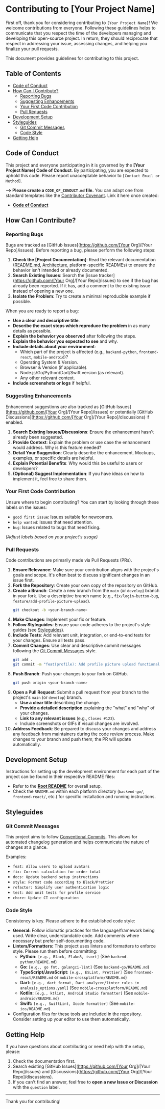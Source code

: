 # Contributing to [Your Project Name]

First off, thank you for considering contributing to `[Your Project Name]`! We welcome contributions from everyone. Following these guidelines helps to communicate that you respect the time of the developers managing and developing this open-source project. In return, they should reciprocate that respect in addressing your issue, assessing changes, and helping you finalize your pull requests.

This document provides guidelines for contributing to this project.

## Table of Contents

*   [Code of Conduct](#code-of-conduct)
*   [How Can I Contribute?](#how-can-i-contribute)
    *   [Reporting Bugs](#reporting-bugs)
    *   [Suggesting Enhancements](#suggesting-enhancements)
    *   [Your First Code Contribution](#your-first-code-contribution)
    *   [Pull Requests](#pull-requests)
*   [Development Setup](#development-setup)
*   [Styleguides](#styleguides)
    *   [Git Commit Messages](#git-commit-messages)
    *   [Code Style](#code-style)
*   [Getting Help](#getting-help)

## Code of Conduct

This project and everyone participating in it is governed by the **[Your Project Name] Code of Conduct**. By participating, you are expected to uphold this code. Please report unacceptable behavior to `[Contact Email or Method]`.

**--> Please create a `CODE_OF_CONDUCT.md` file.** You can adapt one from standard templates like the [Contributor Covenant](https://www.contributor-covenant.org/). Link it here once created:

*   **[Code of Conduct](./CODE_OF_CONDUCT.md)**

## How Can I Contribute?

### Reporting Bugs

Bugs are tracked as [GitHub Issues](https://github.com/[Your Org]/[Your Repo]/issues). Before reporting a bug, please perform the following steps:

1.  **Check the [Project Documentation]**: Read the relevant documentation ([README.md](./README.md), [Architecture](./architecture.md), platform-specific READMEs) to ensure the behavior isn't intended or already documented.
2.  **Search Existing Issues**: Search the [issue tracker](https://github.com/[Your Org]/[Your Repo]/issues) to see if the bug has already been reported. If it has, add a comment to the existing issue instead of opening a new one.
3.  **Isolate the Problem**: Try to create a minimal reproducible example if possible.

When you are ready to report a bug:

*   **Use a clear and descriptive title**.
*   **Describe the exact steps which reproduce the problem** in as many details as possible.
*   **Explain the behavior you observed** after following the steps.
*   **Explain the behavior you expected to see** and why.
*   **Include details about your environment**:
    *   Which part of the project is affected (e.g., `backend-python`, `frontend-react`, `mobile-android`)?
    *   Operating System & Version.
    *   Browser & Version (if applicable).
    *   Node.js/Go/Python/Dart/Swift version (as relevant).
    *   Any other relevant context.
*   **Include screenshots or logs** if helpful.

<!-- Consider creating GitHub Issue Templates for bug reports -->

### Suggesting Enhancements

Enhancement suggestions are also tracked as [GitHub Issues](https://github.com/[Your Org]/[Your Repo]/issues) or potentially [GitHub Discussions](https://github.com/[Your Org]/[Your Repo]/discussions) if enabled.

1.  **Search Existing Issues/Discussions**: Ensure the enhancement hasn't already been suggested.
2.  **Provide Context**: Explain the problem or use case the enhancement would address. Why is this feature needed?
3.  **Detail Your Suggestion**: Clearly describe the enhancement. Mockups, examples, or specific details are helpful.
4.  **Explain Potential Benefits**: Why would this be useful to users or developers?
5.  **(Optional) Suggest Implementation**: If you have ideas on how to implement it, feel free to share them.

<!-- Consider creating GitHub Issue Templates for feature requests -->

### Your First Code Contribution

Unsure where to begin contributing? You can start by looking through these labels on the issues:

*   `good first issue`: Issues suitable for newcomers.
*   `help wanted`: Issues that need attention.
*   `bug`: Issues related to bugs that need fixing.

*(Adjust labels based on your project's usage)*

### Pull Requests

Code contributions are primarily made via Pull Requests (PRs).

1.  **Ensure Relevance**: Make sure your contribution aligns with the project's goals and scope. It's often best to discuss significant changes in an issue first.
2.  **Fork the Repository**: Create your own copy of the repository on GitHub.
3.  **Create a Branch**: Create a new branch from the `main` (or `develop`) branch in your fork. Use a descriptive branch name (e.g., `fix/login-button-bug`, `feature/add-profile-picture-upload`).
    ```bash
    git checkout -b <your-branch-name>
    ```
4.  **Make Changes**: Implement your fix or feature.
5.  **Follow Styleguides**: Ensure your code adheres to the project's style guides (see [Styleguides](#styleguides)).
6.  **Include Tests**: Add relevant unit, integration, or end-to-end tests for your changes. Ensure all tests pass.
7.  **Commit Changes**: Use clear and descriptive commit messages following the [Git Commit Messages](#git-commit-messages) style.
    ```bash
    git add .
    git commit -m "feat(profile): Add profile picture upload functionality"
    ```
8.  **Push Branch**: Push your changes to your fork on GitHub.
    ```bash
    git push origin <your-branch-name>
    ```
9.  **Open a Pull Request**: Submit a pull request from your branch to the project's `main` (or `develop`) branch.
    *   **Use a clear title** describing the change.
    *   **Provide a detailed description** explaining the "what" and "why" of your changes.
    *   **Link to any relevant issues** (e.g., `Closes #123`).
    *   Include screenshots or GIFs if visual changes are involved.
10. **Address Feedback**: Be prepared to discuss your changes and address any feedback from maintainers during the code review process. Make changes to your branch and push them; the PR will update automatically.

<!-- Consider creating GitHub Pull Request Templates -->

## Development Setup

Instructions for setting up the development environment for each part of the project can be found in their respective README files:

*   Refer to the **[Root README](./README.md#getting-started)** for overall setup.
*   Check the `README.md` within each platform directory (`backend-go/`, `frontend-react/`, etc.) for specific installation and running instructions.

## Styleguides

### Git Commit Messages

This project aims to follow [Conventional Commits](https://www.conventionalcommits.org/en/v1.0.0/). This allows for automated changelog generation and helps communicate the nature of changes at a glance.

Examples:

*   `feat: Allow users to upload avatars`
*   `fix: Correct calculation for order total`
*   `docs: Update backend setup instructions`
*   `style: Format code according to Black/Prettier`
*   `refactor: Simplify user authentication logic`
*   `test: Add unit tests for profile service`
*   `chore: Update CI configuration`

### Code Style

Consistency is key. Please adhere to the established code style:

*   **General:** Follow idiomatic practices for the language/framework being used. Write clear, understandable code. Add comments where necessary but prefer self-documenting code.
*   **Linters/Formatters:** This project uses linters and formatters to enforce style. Please run them before committing:
    *   **Python:** `[e.g., Black, Flake8, isort]` (See `backend-python/README.md`)
    *   **Go:** `[e.g., go fmt, golangci-lint]` (See `backend-go/README.md`)
    *   **TypeScript/JavaScript:** `[e.g., ESLint, Prettier]` (See `frontend-react/README.md` or `mobile-crossplatform/README.md`)
    *   **Dart:** `[e.g., dart format, Dart analyzer/linter rules in analysis_options.yaml]` (See `mobile-crossplatform/README.md`)
    *   **Kotlin:** `[e.g., ktlint, Android Studio formatter]` (See `mobile-android/README.md`)
    *   **Swift:** `[e.g., SwiftLint, Xcode formatter]` (See `mobile-ios/README.md`)
*   Configuration files for these tools are included in the repository. Consider setting up your editor to use them automatically.

## Getting Help

If you have questions about contributing or need help with the setup, please:

1.  Check the documentation first.
2.  Search existing [GitHub Issues](https://github.com/[Your Org]/[Your Repo]/issues) and [Discussions](https://github.com/[Your Org]/[Your Repo]/discussions).
3.  If you can't find an answer, feel free to **open a new Issue or Discussion** with the `question` label.

<!-- Optionally add other contact methods like Slack/Discord if applicable -->
<!-- e.g., *   Join our [Community Slack Channel](link-to-slack) -->

---

Thank you for contributing!